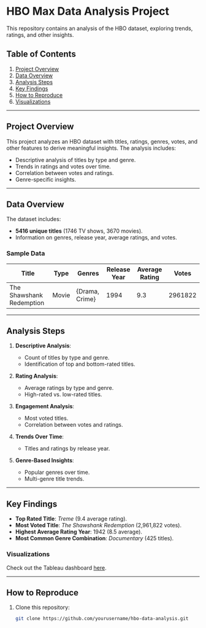 # HBO Max Data Analysis Project

This repository contains an analysis of the HBO dataset, exploring trends, ratings, and other insights.

## Table of Contents
1. [Project Overview](#project-overview)
2. [Data Overview](#data-overview)
3. [Analysis Steps](#analysis-steps)
4. [Key Findings](#key-findings)
5. [How to Reproduce](#how-to-reproduce)
6. [Visualizations](#visualizations)

---

## Project Overview

This project analyzes an HBO dataset with titles, ratings, genres, votes, and other features to derive meaningful insights. The analysis includes:
- Descriptive analysis of titles by type and genre.
- Trends in ratings and votes over time.
- Correlation between votes and ratings.
- Genre-specific insights.

---

## Data Overview

The dataset includes:
- **5416 unique titles** (1746 TV shows, 3670 movies).
- Information on genres, release year, average ratings, and votes.

### Sample Data

| Title                 | Type  | Genres                  | Release Year | Average Rating | Votes   |
|-----------------------|-------|-------------------------|--------------|----------------|---------|
| The Shawshank Redemption | Movie | {Drama, Crime}        | 1994         | 9.3            | 2961822 |

---

## Analysis Steps

1. **Descriptive Analysis**:
   - Count of titles by type and genre.
   - Identification of top and bottom-rated titles.

2. **Rating Analysis**:
   - Average ratings by type and genre.
   - High-rated vs. low-rated titles.

3. **Engagement Analysis**:
   - Most voted titles.
   - Correlation between votes and ratings.

4. **Trends Over Time**:
   - Titles and ratings by release year.

5. **Genre-Based Insights**:
   - Popular genres over time.
   - Multi-genre title trends.

---

## Key Findings

- **Top Rated Title**: _Treme_ (9.4 average rating).
- **Most Voted Title**: _The Shawshank Redemption_ (2,961,822 votes).
- **Highest Average Rating Year**: 1942 (8.5 average).
- **Most Common Genre Combination**: _Documentary_ (425 titles).

### Visualizations

Check out the Tableau dashboard [here](https://public.tableau.com/views/HBOMaxDashboard/HBODashboard?:language=en-US&publish=yes&:sid=&:redirect=auth&:display_count=n&:origin=viz_share_link).

---

## How to Reproduce

1. Clone this repository:
   ```bash
   git clone https://github.com/yourusername/hbo-data-analysis.git
